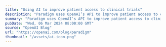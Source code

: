```yaml
---
title: "Using AI to improve patient access to clinical trials"
description: "Paradigm uses OpenAI’s API to improve patient access to clinical trials."
summary: "Paradigm uses OpenAI’s API to improve patient access to clinical trials."
pubDate: "Wed, 06 Mar 2024 08:00:00 GMT"
source: "OpenAI Blog"
url: "https://openai.com/blog/paradigm"
thumbnail: "/assets/ai-icon.png"
---
```


